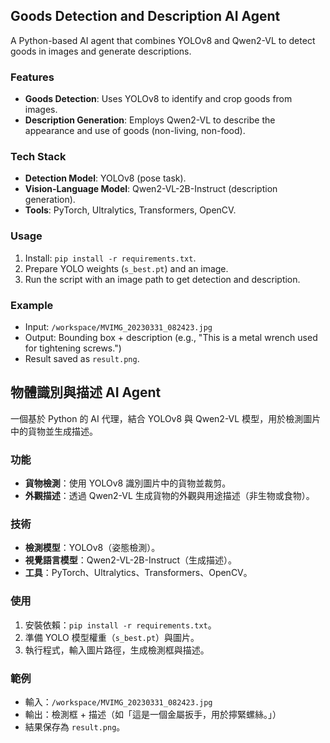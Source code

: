 ## Goods Detection and Description AI Agent

A Python-based AI agent that combines YOLOv8 and Qwen2-VL to detect goods in images and generate descriptions.

### Features
- **Goods Detection**: Uses YOLOv8 to identify and crop goods from images.
- **Description Generation**: Employs Qwen2-VL to describe the appearance and use of goods (non-living, non-food).

### Tech Stack
- **Detection Model**: YOLOv8 (pose task).
- **Vision-Language Model**: Qwen2-VL-2B-Instruct (description generation).
- **Tools**: PyTorch, Ultralytics, Transformers, OpenCV.

### Usage
1. Install: `pip install -r requirements.txt`.
2. Prepare YOLO weights (`s_best.pt`) and an image.
3. Run the script with an image path to get detection and description.

### Example
- Input: `/workspace/MVIMG_20230331_082423.jpg`
- Output: Bounding box + description (e.g., "This is a metal wrench used for tightening screws.")
- Result saved as `result.png`.



## 物體識別與描述 AI Agent

一個基於 Python 的 AI 代理，結合 YOLOv8 與 Qwen2-VL 模型，用於檢測圖片中的貨物並生成描述。

### 功能
- **貨物檢測**：使用 YOLOv8 識別圖片中的貨物並裁剪。
- **外觀描述**：透過 Qwen2-VL 生成貨物的外觀與用途描述（非生物或食物）。

### 技術
- **檢測模型**：YOLOv8（姿態檢測）。
- **視覺語言模型**：Qwen2-VL-2B-Instruct（生成描述）。
- **工具**：PyTorch、Ultralytics、Transformers、OpenCV。

### 使用
1. 安裝依賴：`pip install -r requirements.txt`。
2. 準備 YOLO 模型權重（`s_best.pt`）與圖片。
3. 執行程式，輸入圖片路徑，生成檢測框與描述。

### 範例
- 輸入：`/workspace/MVIMG_20230331_082423.jpg`
- 輸出：檢測框 + 描述（如「這是一個金屬扳手，用於擰緊螺絲。」）
- 結果保存為 `result.png`。



